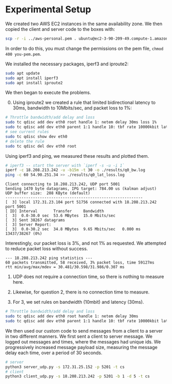 # Experimental Setup

We created two AWS EC2 instances in the same availability zone. We then copied the client and server code to the boxes with:

```bash
scp -r -i ../aws-personal.pem . ubuntu@ec2-3-90-209-49.compute-1.amazonaws.com:~/
```

In order to do this, you must change the permissions on the pem file, `chmod 400 you-pem.pem`. 

We installed the necessary packages, iperf3 and iproute2:

```bash
sudo apt update
sudo apt install iperf3
sudo apt install iproute2
```

We then began to execute the problems.

0. Using iproute2 we created a rule that limited bidirectional latency to 30ms, bandwidth to 10Mbits/sec, and packet loss to 1%:

```bash
# Throttle bandwidth/add delay and loss
sudo tc qdisc add dev eth0 root handle 1: netem delay 30ms loss 1%
sudo tc qdisc add dev eth0 parent 1:1 handle 10: tbf rate 10000kbit latency 30ms burst 32kbit
# see current rules
sudo tc qdisc show dev eth0
# delete the rule
sudo tc qdisc del dev eth0 root
```

Using iperf3 and ping, we measured these results and plotted them.

```bash
# iperf3 -- start the server with `iperf -s -u -i 1`
iperf -c 18.208.213.242 -u -b15m -t 30 -o ./results/q0_bw.log
ping -c 60 54.90.251.34 >> ./results/q0_lat_loss.log
```

```
Client connecting to 18.208.213.242, UDP port 5001
Sending 1470 byte datagrams, IPG target: 784.00 us (kalman adjust)
UDP buffer size:  208 KByte (default)
------------------------------------------------------------
[  3] local 172.31.23.104 port 51756 connected with 18.208.213.242 port 5001
[ ID] Interval       Transfer     Bandwidth
[  3]  0.0-30.0 sec  53.6 MBytes  15.0 Mbits/sec
[  3] Sent 38267 datagrams
[  3] Server Report:
[  3]  0.0-30.2 sec  34.8 MBytes  9.65 Mbits/sec   0.000 ms 13437/38267 (0%)
```

Interestingly, our packet loss is 3%, and not 1% as requested. We attempted to reduce packet loss without success.

```
--- 18.208.213.242 ping statistics ---
60 packets transmitted, 58 received, 3% packet loss, time 59127ms
rtt min/avg/max/mdev = 30.481/30.598/31.986/0.307 ms
```

1. UDP does not require a connection time, so there is nothing to measure here.

2. Likewise, for question 2, there is no connection time to measure.

3. For 3, we set rules on bandwidth (10mbit) and latency (30ms).

```bash
# Throttle bandwidth/add delay and loss
sudo tc qdisc add dev eth0 root handle 1: netem delay 30ms
sudo tc qdisc add dev eth0 parent 1:1 handle 10: tbf rate 10000kbit latency 30ms burst 32kbit
```

We then used our custom code to send messages from a client to a server in two different manners. We first sent a client to server message. We logged out messages and times, where the messages had unique ids. We progressively increased message payload size, measuring the message delay each time, over a period of 30 seconds.

```bash
# server
python3 server_udp.py -s 172.31.25.152 -p 5201 -t cs
# client
python3 client_udp.py -s 18.208.213.242 -p 5201 -b 1 -d 5 -t cs
``` 
